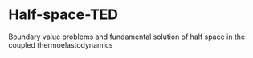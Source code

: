 # Half-space-TED
Boundary value problems and fundamental solution of half space in the coupled thermoelastodynamics 
